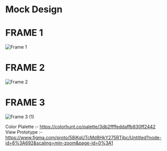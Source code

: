 # Mock Design 
# FRAME 1
![Frame 1](https://user-images.githubusercontent.com/56452820/136300819-8e1d25cc-4627-4dc6-8d51-7b28338b10a4.png)

# FRAME 2
![Frame 2](https://user-images.githubusercontent.com/56452820/136333488-7ebf0d56-8c97-4184-b680-ffcfb3565197.png)

# FRAME 3
![Frame 3 (1)](https://user-images.githubusercontent.com/56452820/136336990-737650a8-8137-4cb3-869a-811f15b8ddce.png)


Color Plalette :- https://colorhunt.co/palette/3db2ffffeddaffb830ff2442
View Prototype :- https://www.figma.com/proto/58iKqUTcMd8HkY275RTjbc/Untitled?node-id=6%3A692&scaling=min-zoom&page-id=0%3A1
